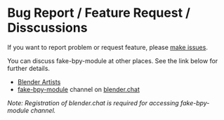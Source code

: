 # Bug Report / Feature Request / Disscussions

If you want to report problem or request feature, please
[make issues](https://github.com/nutti/fake-bpy-module/issues).

You can discuss fake-bpy-module at other places.
See the link below for further details.

* [Blender Artists](https://blenderartists.org/t/fake-bpy-module-for-code-auto-completion-on-ide/697936)
* [fake-bpy-module](https://blender.chat/channel/fake-bpy-module) channel on [blender.chat](https://blender.chat/)

*Note: Registration of blender.chat is required for accessing fake-bpy-module channel.*
